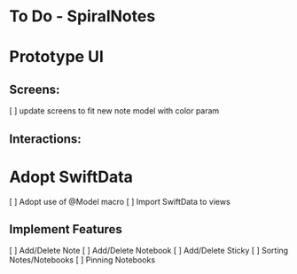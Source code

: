 

# To Do - SpiralNotes 

# Prototype UI
## Screens:
[ ] update screens to fit new note model with color param

## Interactions:


# Adopt SwiftData
[ ] Adopt use of @Model macro
[ ] Import SwiftData to views

## Implement Features
[ ] Add/Delete Note
[ ] Add/Delete Notebook
[ ] Add/Delete Sticky
[ ] Sorting Notes/Notebooks
[ ] Pinning Notebooks
